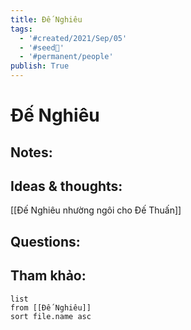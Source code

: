 ```yaml
---
title: Đế Nghiêu
tags:
  - '#created/2021/Sep/05'
  - '#seed🥜'
  - '#permanent/people'
publish: True
---
```

# Đế Nghiêu

## Notes:


## Ideas & thoughts:
[[Đế Nghiêu nhường ngôi cho Đế Thuấn]]

## Questions:


## Tham khảo:
```dataview
list
from [[Đế Nghiêu]]
sort file.name asc
```
